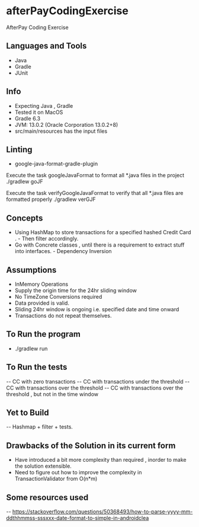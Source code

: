 # afterPayCodingExercise
AfterPay Coding Exercise

## Languages and Tools
- Java
- Gradle
- JUnit

## Info
- Expecting Java , Gradle
- Tested it on MacOS
- Gradle 6.3
- JVM: 13.0.2 (Oracle Corporation 13.0.2+8)
- src/main/resources has the input files

## Linting
- google-java-format-gradle-plugin

Execute the task googleJavaFormat to format all *.java files in the project
 ./gradlew goJF

Execute the task verifyGoogleJavaFormat to verify that all *.java files are formatted properly
 ./gradlew verGJF

## Concepts
- Using HashMap to store transactions for a specified hashed Credit Card .
      -  Then filter accordingly.
- Go with Concrete classes , until there is a requirement to extract stuff into interfaces.
      - Dependency Inversion

## Assumptions
- InMemory Operations
- Supply the origin time for the 24hr sliding window
- No TimeZone Conversions required 
- Data provided is valid.
- Sliding 24hr window is ongoing i.e. specified date and time onward
- Transactions do not repeat themselves.
    
## To Run the program
- ./gradlew run

## To Run the tests
 -- CC with zero transactions
 -- CC with transactions under the threshold
 -- CC with transactions over the threshold
 -- CC with transactions over the threshold , but not in the time window

## Yet to Build
-- Hashmap + filter + tests.

## Drawbacks of the Solution in its current form
 - Have introduced a bit more complexity than required , inorder to make the solution extensible.
 - Need to figure out how to improve the complexity in TransactionValidator from O(n*m)

## Some resources used 
-- https://stackoverflow.com/questions/50368493/how-to-parse-yyyy-mm-ddthhmmss-sssxxx-date-format-to-simple-in-androidclea